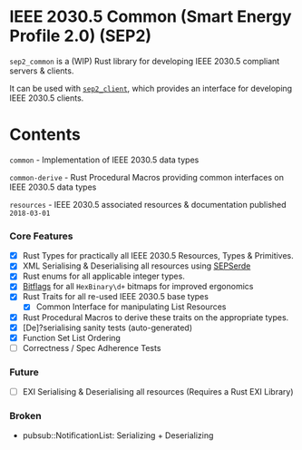 # IEEE 2030.5 Common (Smart Energy Profile 2.0) (SEP2)

`sep2_common` is a (WIP) Rust library for developing IEEE 2030.5 compliant servers & clients.

It can be used with [`sep2_client`](https://github.com/ethanndickson/IEEE-2030.5-Client), which provides an interface for developing IEEE 2030.5 clients.

# Contents

`common` - Implementation of IEEE 2030.5 data types

`common-derive` - Rust Procedural Macros providing common interfaces on IEEE 2030.5 data types 

`resources` - IEEE 2030.5 associated resources & documentation published `2018-03-01`


### Core Features
- [x] Rust Types for practically all IEEE 2030.5 Resources, Types & Primitives.
- [x] XML Serialising & Deserialising all resources using [SEPSerde](https://github.com/ethanndickson/yaserde)
- [x] Rust enums for all applicable integer types.
- [x] [Bitflags](https://github.dev/bitflags/bitflags) for all `HexBinary\d+` bitmaps for improved ergonomics
- [x] Rust Traits for all re-used IEEE 2030.5 base types
  - [x] Common Interface for manipulating List Resources
- [x] Rust Procedural Macros to derive these traits on the appropriate types. 
- [x] [De]?serialising sanity tests (auto-generated)
- [x] Function Set List Ordering
- [ ] Correctness / Spec Adherence Tests 
### Future
- [ ] EXI Serialising & Deserialising all resources (Requires a Rust EXI Library)
### Broken
- pubsub::NotificationList: Serializing + Deserializing
